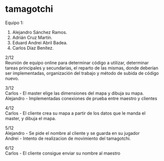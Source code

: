 # tamagotchi
Equipo 1: 
1. Alejandro Sánchez Ramos.
2. Adrián Cruz Martín.
3. Eduard Andrei Abril Badea.
4. Carlos Díaz Benítez.

2/12<br/>
Reunión de equipo online para determinar código a utilizar, determinar tareas principales y secundarias, el reparto de las mismas, donde deberían ser implementadas, organización del trabajo y método de subida de código nuevo.

3/12<br/>
Carlos - El master elige las dimensiones del mapa y dibuja su mapa.<br/>
Alejandro - Implementadas conexiones de prueba entre maestro y clientes

4/12<br/>
Carlos - El cliente crea su mapa a partir de los datos que le manda el master, y dibuja el mapa.<br/>

5/12<br/>
Alejandro - Se pide el nombre al cliente y se guarda en su jugador<br/>
Andrei - Intento de realizacion de movimiento del tamagotchi.

6/12<br/>
Carlos - El cliente consigue enviar su nombre al maestro
